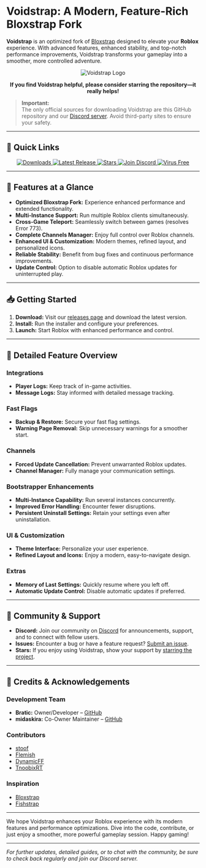 # Voidstrap: A Modern, Feature-Rich Bloxstrap Fork

**Voidstrap** is an optimized fork of [Bloxstrap](https://github.com/bloxstraplabs/bloxstrap) designed to elevate your **Roblox** experience. With advanced features, enhanced stability, and top-notch performance improvements, Voidstrap transforms your gameplay into a smoother, more controlled adventure.

<p align="center">
  <img src="https://github.com/midaskira/Voidstrap/blob/main/Images/Voidstrap-full-light.png" alt="Voidstrap Logo">
</p>

<p align="center"><strong>If you find Voidstrap helpful, please consider starring the repository—it really helps!</strong></p>

> **Important:**  
> The only official sources for downloading Voidstrap are this GitHub repository and our [Discord server](https://discord.gg/PE8ZeNSdS2). Avoid third-party sites to ensure your safety.

---

## 🚀 Quick Links

<p align="center">
  <a href="https://github.com/midaskira/Voidstrap/releases">
    <img src="https://img.shields.io/github/downloads/midaskira/Voidstrap/total?color=981bfe&label=Downloads" alt="Downloads">
  </a>
  <a href="https://github.com/midaskira/Voidstrap/releases">
    <img src="https://img.shields.io/github/v/release/midaskira/Voidstrap?color=7a39fb&label=Latest" alt="Latest Release">
  </a>
  <a href="https://github.com/midaskira/Voidstrap/stargazers">
    <img src="https://img.shields.io/github/stars/midaskira/Voidstrap?color=FFD700&label=Stars" alt="Stars">
  </a>
  <a href="https://discord.gg/kyh25qeRVp">
    <img src="https://img.shields.io/discord/1368499843084845076?logo=discord&logoColor=white&label=Discord&color=4d3dff" alt="Join Discord">
  </a>
  <a href="https://opentip.kaspersky.com/87EBA70EE3385DE38C2A705499B4899E4CEF6C6734C83632C4A5D6C33C84CD88/results?tab=upload">
    <img src="https://img.shields.io/badge/Virus%20Free-✔️-00B140" alt="Virus Free">
  </a>
</p>

---

## 🔧 Features at a Glance

- **Optimized Bloxstrap Fork:** Experience enhanced performance and extended functionality.
- **Multi-Instance Support:** Run multiple Roblox clients simultaneously.
- **Cross-Game Teleport:** Seamlessly switch between games (resolves Error 773).
- **Complete Channels Manager:** Enjoy full control over Roblox channels.
- **Enhanced UI & Customization:** Modern themes, refined layout, and personalized icons.
- **Reliable Stability:** Benefit from bug fixes and continuous performance improvements.
- **Update Control:** Option to disable automatic Roblox updates for uninterrupted play.

---

## 📥 Getting Started

1. **Download:** Visit our [releases page](https://github.com/midaskira/Voidstrap/releases) and download the latest version.
2. **Install:** Run the installer and configure your preferences.
3. **Launch:** Start Roblox with enhanced performance and control.

---

## 🧩 Detailed Feature Overview

### Integrations
- **Player Logs:** Keep track of in-game activities.
- **Message Logs:** Stay informed with detailed message tracking.

### Fast Flags
- **Backup & Restore:** Secure your fast flag settings.
- **Warning Page Removal:** Skip unnecessary warnings for a smoother start.

### Channels
- **Forced Update Cancellation:** Prevent unwarranted Roblox updates.
- **Channel Manager:** Fully manage your communication settings.

### Bootstrapper Enhancements
- **Multi-Instance Capability:** Run several instances concurrently.
- **Improved Error Handling:** Encounter fewer disruptions.
- **Persistent Uninstall Settings:** Retain your settings even after uninstallation.

### UI & Customization
- **Theme Interface:** Personalize your user experience.
- **Refined Layout and Icons:** Enjoy a modern, easy-to-navigate design.

### Extras
- **Memory of Last Settings:** Quickly resume where you left off.
- **Automatic Update Control:** Disable automatic updates if preferred.

---

## 🧠 Community & Support

- **Discord:** Join our community on [Discord](https://discord.gg/8ZVvFTmMR8) for announcements, support, and to connect with fellow users.
- **Issues:** Encounter a bug or have a feature request? [Submit an issue](https://github.com/midaskira/Voidstrap/issues).
- **Stars:** If you enjoy using Voidstrap, show your support by [starring the project](https://github.com/midaskira/Voidstrap).

---

## 🙌 Credits & Acknowledgements

### Development Team
- **Bratic:** Owner/Developer – [GitHub](https://github.com/nobadboy)
- **midaskira:** Co-Owner Maintainer – [GitHub](https://github.com/midaskira)

### Contributors
- [stoof](https://github.com/stoofis)
- [Flemish](https://github.com/LeventGameing)
- [DynamicFF](https://github.com/DynamicFastFlag)
- [TnoobixRT](https://github.com/TnoobixRT)

### Inspiration
- [Bloxstrap](https://github.com/bloxstraplabs/bloxstrap)
- [Fishstrap](https://github.com/fishstrap/fishstrap)

---

We hope Voidstrap enhances your Roblox experience with its modern features and performance optimizations. Dive into the code, contribute, or just enjoy a smoother, more powerful gameplay session. Happy gaming!

---

*For further updates, detailed guides, or to chat with the community, be sure to check back regularly and join our Discord server.*
